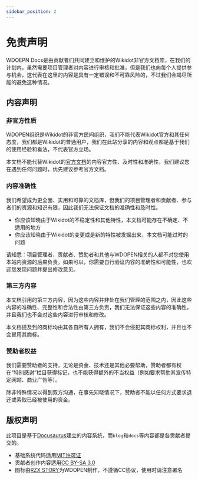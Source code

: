 ```yaml
---
sidebar_position: 2
---
```


# 免责声明

WDOEPN Docs是由贡献者们共同建立和维护的Wikidot非官方文档库，在我们的计划内，虽然需要项目管理者对内容进行审核和批准，但是我们也向每个人提供参与机会，这代表在这里的内容是具有一定错误和不可靠风险的，不过我们会竭尽所能的避免这种情况。

## 内容声明

### 非官方性质
WDOPEN组织是Wikidot的非官方民间组织，我们不能代表Wikidot官方和其任何态度，我们都是Wikidot的普通用户，我们在此站分享的内容和观点都是基于我们的使用经验和看法，不代表官方立场。

本文档不能代替Wikidot的[官方文档](https://www.wikidot.com/doc)的内容官方性、及时性和准确性，我们建议您在遇到任何问题时，优先建议参考官方文档。

### 内容准确性
我们希望成为更全面、实用和可靠的文档库，但我们的项目管理者和贡献者、参与者们的资源和知识有限，因此我们无法保证文档的准确性和及时性。
* 你应该知晓由于Wikidot的不稳定性和其他特性，本文档可能存在不确定、不适用的地方
* 你应该知晓由于Wikidot的变更或是新的特性被发掘出来，本文档可能过时的问题

请知悉：项目管理者、贡献者、赞助者和其他与WDOPEN相关的人都不对您使用本站内资源的后果负责。如果可以，你需要自行验证内容的准确性和可能性，也欢迎您发现问题并提出修改意见。

### 第三方内容
本文档引用的第三方内容，因为这些内容并非处在我们管理的范围之内，因此这些内容的准确性、完整性和合法性由第三方负责，我们无法保证这些内容的准确性，并且我们也不会对这些内容进行审核和修改。

本文档提及到的商标均由其各自所有人拥有，我们不会侵犯其商标权利，并且也不会冒用其商标。

### 赞助者权益
我们需要赞助者的支持，无论是资金、技术还是其他必要帮助，赞助者都有权在“特别感谢”栏目获得标记，也不能获得额外的不当权益（例如要求帮助其宣传特定网站、商业广告等）。

除非特殊情况以得到双方沟通，在事先知晓情况下，赞助者不能以任何方式要求退还或索取已经被使用的资金。


## 版权声明
此项目是基于[Docusaurus](https://docusaurus.io/)建立的内容系统，而``blog``和``docs``等内容都是各贡献者提交的。
* 基础系统代码适用[MIT许可证](https://opensource.org/license/MIT)
* 贡献者创作内容适用[CC BY-SA 3.0](https://creativecommons.org/licenses/by-sa/3.0/legalcode.en)
* 图标由[RZX STORY](https://www.wikidot.com/user:info/rzx-story)为WDOPEN制作，不遵循CC协议，使用时请注意署名